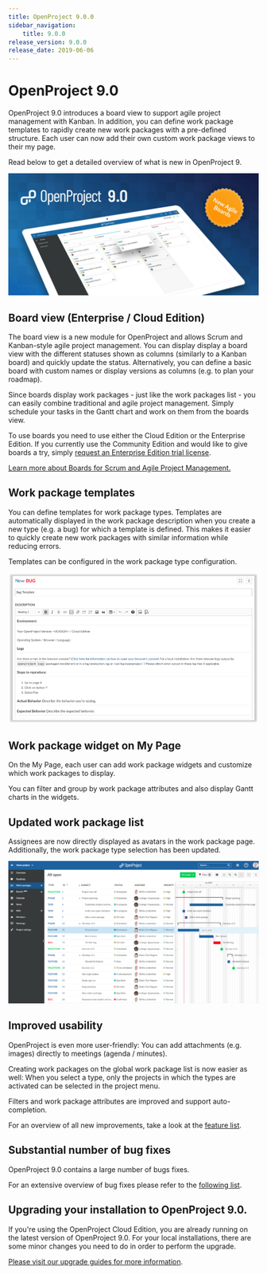 ```yaml
---
title: OpenProject 9.0.0
sidebar_navigation:
    title: 9.0.0
release_version: 9.0.0
release_date: 2019-06-06
---
```



# OpenProject 9.0

OpenProject 9.0 introduces a board view to support agile project management with Kanban. In addition, you can define work package templates to rapidly create new work packages with a pre-defined structure. Each user can now add their own custom work package views to their my page.

Read below to get a detailed overview of what is new in OpenProject 9.

![OpenProject 9](release-teaser.jpg)



## Board view (Enterprise / Cloud Edition)

The board view is a new module for OpenProject and allows Scrum and Kanban-style agile project management. You can display display a board view with the different statuses shown as columns (similarly to a Kanban board) and quickly update the status. Alternatively, you can define a basic board with custom names or display versions as columns (e.g. to plan your roadmap).

Since boards display work packages - just like the work packages list - you can easily combine traditional and agile project management. Simply schedule your tasks in the Gantt chart and work on them from the boards view.

To use boards you need to use either the Cloud Edition or the Enterprise Edition. If you currently use the Community Edition and would like to give boards a try, simply [request an Enterprise Edition trial license]().

[Learn more about Boards for Scrum and Agile Project Management.]()



## Work package templates

You can define templates for work package types. Templates are automatically displayed in the work package description when you create a new type (e.g. a bug) for which a template is defined. This makes it easier to quickly create new work packages with similar information while reducing errors.

Templates can be configured in the work package type configuration.

![img](template.png)



## Work package widget on My Page

On the My Page, each user can add work package widgets and customize which work packages to display.

You can filter and group by work package attributes and also display Gantt charts in the widgets.



## Updated work package list

Assignees are now directly displayed as avatars in the work package page. Additionally, the work package type selection has been updated.

![Improved design](improved-design.png)



## Improved usability

OpenProject is even more user-friendly: You can add attachments (e.g. images) directly to meetings (agenda / minutes).

Creating work packages on the global work package list is now easier as well: When you select a type, only the projects in which the types are activated can be selected in the project menu.

Filters and work package attributes are improved and support auto-completion.

For an overview of all new improvements, take a look at the [feature list](https://community.openproject.com/projects/openproject/work_packages?query_props={"c"%3A["id"%2C"subject"%2C"type"%2C"status"%2C"assignee"%2C"version"]%2C"hi"%3Atrue%2C"g"%3A""%2C"t"%3A"id%3Aasc"%2C"f"%3A[{"n"%3A"status"%2C"o"%3A"!"%2C"v"%3A["6"]}%2C{"n"%3A"version"%2C"o"%3A"%3D"%2C"v"%3A["853"]}%2C{"n"%3A"subprojectId"%2C"o"%3A"*"%2C"v"%3A[]}%2C{"n"%3A"type"%2C"o"%3A"%3D"%2C"v"%3A["6"%2C"8"]}]%2C"pa"%3A1%2C"pp"%3A100}).



## Substantial number of bug fixes

OpenProject 9.0 contains a large number of bugs fixes.

For an extensive overview of bug fixes please refer to the [following list](https://community.openproject.com/projects/openproject/work_packages?query_props={"c"%3A["id"%2C"subject"%2C"type"%2C"status"%2C"assignee"]%2C"hi"%3Afalse%2C"g"%3A""%2C"t"%3A"id%3Adesc"%2C"f"%3A[{"n"%3A"version"%2C"o"%3A"%3D"%2C"v"%3A["853"]}%2C{"n"%3A"type"%2C"o"%3A"%3D"%2C"v"%3A["1"]}%2C{"n"%3A"subprojectId"%2C"o"%3A"*"%2C"v"%3A[]}]%2C"pa"%3A1%2C"pp"%3A20}).



## Upgrading your installation to OpenProject 9.0.

If you're using the OpenProject Cloud Edition, you are already running on the latest version of OpenProject 9.0. For your local installations, there are some minor changes you need to do in order to perform the upgrade.

[Please visit our upgrade guides for more information](../../../installation-and-operations/operation/upgrading).